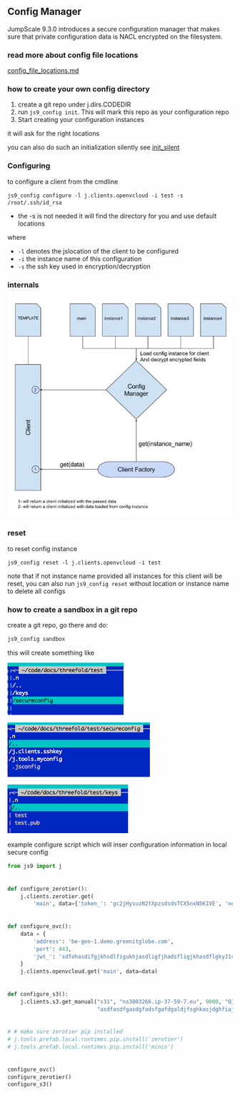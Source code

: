## Config Manager

JumpScale 9.3.0 introduces a secure configuration manager that makes sure that private configuration data is NACL encrypted on the filesystem.

### read more about config file locations

[config_file_locations.md](config_file_locations.md)

### how to create your own config directory

1.  create a git repo under j.dirs.CODEDIR
2.  run `js9_config init`. This will mark this repo as your configuration repo
3.  Start creating your configuration instances

it will ask for the right locations

you can also do such an initialization silently see [init_silent](init_silent.md)

### Configuring

to configure a client from the cmdline

```
js9_config configure -l j.clients.openvcloud -i test -s /root/.ssh/id_rsa
```

* the -s is not needed it will find the directory for you and use default locations

where

* `-l` denotes the jslocation of the client to be configured
* `-i` the instance name of this configuration
* `-s` the ssh key used in encryption/decryption

### internals

![Config manager chart](cfm.jpg?raw=true "config manager chart")

### reset

to reset config instance

```
js9_config reset -l j.clients.openvcloud -i test
```

note that if not instance name provided all instances for this client will be reset, you can also run `js9_config reset` without location or instance name to delete all configs

### how to create a sandbox in a git repo

create a git repo, go there and do:

```bash
js9_config sandbox
```

this will create something like

![](sb.png)

![](sb2.png)

![](sb3.png)

example configure script which will inser configuration information in local secure config

```python
from js9 import j


def configure_zerotier():
    j.clients.zerotier.get(
        'main', data={'token_': 'gc2jHysuzN2tXpzsdsdsTCX5nxN5K1VE', 'networkID_': '17d70943sdsdsc661'})


def configure_ovc():
    data = {
        'address': 'be-gen-1.demo.greenitglobe.com',
        'port': 443,
        'jwt_': 'sdfohasdifgjkhsdlfigukhjasdligfjhadsfligjkhasdflgkyJ1c2VyOmFkbWluIl0sInVzZXJuYW1lIjoiZGVzcGllZ2sifQ.YPqeTFR7F64oLYVV8ZIeVIy2N0xEMCmNYrCF6FF7wuEu6WW9kyNUEzyTLjNFoWTJ9p0rw2ueWk3hi14s6CsJymYivFv2aSEgE982qshMMyfbvsAv9-vzEsuFfjN06a86'
    }
    j.clients.openvcloud.get('main', data=data)


def configure_s3():
    j.clients.s3.get_manual("s31", "ns3003266.ip-37-59-7.eu", 9000, "O3BWLOD0IXJFJQBAUET6",
                            "asdfasdfgasdgfadsfgafdgaldjfsghkasjdghfiaj")


# # make sure zerotier pip installed
# j.tools.prefab.local.runtimes.pip.install('zerotier')
# j.tools.prefab.local.runtimes.pip.install('minio')


configure_ovc()
configure_zerotier()
configure_s3()
```
